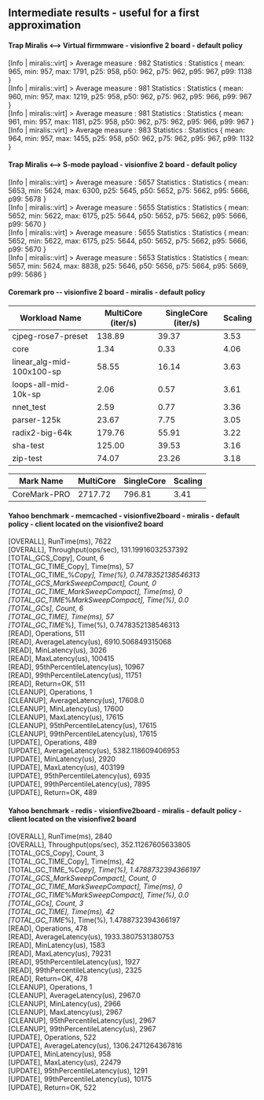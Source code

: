 ## Intermediate results - useful for a first approximation

#### Trap Miralis <--> Virtual firmmware - visionfive 2 board - default policy

[Info  | miralis::virt] > Average measure : 982 Statistics : Statistics { mean: 965, min: 957, max: 1791, p25: 958, p50: 962, p75: 962, p95: 967, p99: 1138 } \
[Info  | miralis::virt] > Average measure : 981 Statistics : Statistics { mean: 960, min: 957, max: 1219, p25: 958, p50: 962, p75: 962, p95: 966, p99: 967 } \
[Info  | miralis::virt] > Average measure : 981 Statistics : Statistics { mean: 961, min: 957, max: 1181, p25: 958, p50: 962, p75: 962, p95: 966, p99: 967 } \
[Info  | miralis::virt] > Average measure : 983 Statistics : Statistics { mean: 964, min: 957, max: 1455, p25: 958, p50: 962, p75: 962, p95: 967, p99: 1132 }

#### Trap Miralis <--> S-mode payload - visionfive 2 board - default policy 

[Info  | miralis::virt] > Average measure : 5657 Statistics : Statistics { mean: 5653, min: 5624, max: 6300, p25: 5645, p50: 5652, p75: 5662, p95: 5666, p99: 5678 } \
[Info  | miralis::virt] > Average measure : 5655 Statistics : Statistics { mean: 5652, min: 5622, max: 6175, p25: 5644, p50: 5652, p75: 5662, p95: 5666, p99: 5670 } \
[Info  | miralis::virt] > Average measure : 5655 Statistics : Statistics { mean: 5652, min: 5622, max: 6175, p25: 5644, p50: 5652, p75: 5662, p95: 5666, p99: 5670 } \
[Info  | miralis::virt] > Average measure : 5653 Statistics : Statistics { mean: 5657, min: 5624, max: 8838, p25: 5646, p50: 5656, p75: 5664, p95: 5669, p99: 5686 } 

#### Coremark pro -- visionfive 2 board - miralis - default policy

| Workload Name            | MultiCore (iter/s) | SingleCore (iter/s) | Scaling |
|--------------------------|--------------------|----------------------|---------|
| cjpeg-rose7-preset       | 138.89            | 39.37               | 3.53    |
| core                     | 1.34              | 0.33                | 4.06    |
| linear_alg-mid-100x100-sp| 58.55             | 16.14               | 3.63    |
| loops-all-mid-10k-sp     | 2.06              | 0.57                | 3.61    |
| nnet_test                | 2.59              | 0.77                | 3.36    |
| parser-125k              | 23.67             | 7.75                | 3.05    |
| radix2-big-64k           | 179.76            | 55.91               | 3.22    |
| sha-test                 | 125.00            | 39.53               | 3.16    |
| zip-test                 | 74.07             | 23.26               | 3.18    |

| Mark Name                | MultiCore         | SingleCore           | Scaling |
|--------------------------|-------------------|----------------------|---------|
| CoreMark-PRO             | 2717.72          | 796.81               | 3.41    |


#### Yahoo benchmark - memcached - visionfive2board - miralis - default policy - client located on the visionfive2 board

[OVERALL], RunTime(ms), 7622 \
[OVERALL], Throughput(ops/sec), 131.19916032537392 \
[TOTAL_GCS_Copy], Count, 6 \
[TOTAL_GC_TIME_Copy], Time(ms), 57 \
[TOTAL_GC_TIME_%_Copy], Time(%), 0.7478352138546313 \
[TOTAL_GCS_MarkSweepCompact], Count, 0 \
[TOTAL_GC_TIME_MarkSweepCompact], Time(ms), 0 \
[TOTAL_GC_TIME_%_MarkSweepCompact], Time(%), 0.0 \
[TOTAL_GCs], Count, 6 \
[TOTAL_GC_TIME], Time(ms), 57 \
[TOTAL_GC_TIME_%], Time(%), 0.7478352138546313 \
[READ], Operations, 511 \
[READ], AverageLatency(us), 6910.506849315068 \
[READ], MinLatency(us), 3026 \
[READ], MaxLatency(us), 100415 \
[READ], 95thPercentileLatency(us), 10967 \
[READ], 99thPercentileLatency(us), 11751 \
[READ], Return=OK, 511 \
[CLEANUP], Operations, 1 \
[CLEANUP], AverageLatency(us), 17608.0 \
[CLEANUP], MinLatency(us), 17600 \
[CLEANUP], MaxLatency(us), 17615 \
[CLEANUP], 95thPercentileLatency(us), 17615 \
[CLEANUP], 99thPercentileLatency(us), 17615 \
[UPDATE], Operations, 489 \
[UPDATE], AverageLatency(us), 5382.118609406953 \
[UPDATE], MinLatency(us), 2920 \
[UPDATE], MaxLatency(us), 403199 \
[UPDATE], 95thPercentileLatency(us), 6935 \
[UPDATE], 99thPercentileLatency(us), 7895 \
[UPDATE], Return=OK, 489 

#### Yahoo benchmark - redis - visionfive2board - miralis - default policy - client located on the visionfive2 board

[OVERALL], RunTime(ms), 2840 \
[OVERALL], Throughput(ops/sec), 352.11267605633805 \
[TOTAL_GCS_Copy], Count, 3 \
[TOTAL_GC_TIME_Copy], Time(ms), 42 \
[TOTAL_GC_TIME_%_Copy], Time(%), 1.4788732394366197 \
[TOTAL_GCS_MarkSweepCompact], Count, 0 \
[TOTAL_GC_TIME_MarkSweepCompact], Time(ms), 0 \
[TOTAL_GC_TIME_%_MarkSweepCompact], Time(%), 0.0 \
[TOTAL_GCs], Count, 3 \
[TOTAL_GC_TIME], Time(ms), 42 \
[TOTAL_GC_TIME_%], Time(%), 1.4788732394366197 \
[READ], Operations, 478 \
[READ], AverageLatency(us), 1933.3807531380753 \
[READ], MinLatency(us), 1583 \
[READ], MaxLatency(us), 79231 \
[READ], 95thPercentileLatency(us), 1927 \
[READ], 99thPercentileLatency(us), 2325 \
[READ], Return=OK, 478 \
[CLEANUP], Operations, 1 \
[CLEANUP], AverageLatency(us), 2967.0 \
[CLEANUP], MinLatency(us), 2966 \
[CLEANUP], MaxLatency(us), 2967 \
[CLEANUP], 95thPercentileLatency(us), 2967 \
[CLEANUP], 99thPercentileLatency(us), 2967 \
[UPDATE], Operations, 522 \
[UPDATE], AverageLatency(us), 1306.2471264367816 \
[UPDATE], MinLatency(us), 958 \
[UPDATE], MaxLatency(us), 22479 \
[UPDATE], 95thPercentileLatency(us), 1291 \
[UPDATE], 99thPercentileLatency(us), 10175 \
[UPDATE], Return=OK, 522 